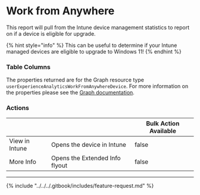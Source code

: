 # Work from Anywhere

This report will pull from the Intune device management statistics to report on if a device is eligible for upgrade.&#x20;

{% hint style="info" %}
This can be useful to determine if your Intune managed devices are eligible to upgrade to Windows 11!
{% endhint %}

### Table Columns

The properties returned are for the Graph resource type `userExperienceAnalyticsWorkFromAnywhereDevice`. For more information on the properties please see the [Graph documentation](https://learn.microsoft.com/en-us/graph/api/resources/intune-devices-userexperienceanalyticsworkfromanywheredevice?view=graph-rest-1.0#properties).

### Actions

<table><thead><tr><th></th><th></th><th data-type="checkbox">Bulk Action Available</th></tr></thead><tbody><tr><td>View in Intune</td><td>Opens the device in Intune</td><td>false</td></tr><tr><td>More Info</td><td>Opens the Extended Info flyout</td><td>false</td></tr></tbody></table>

***

{% include "../../../.gitbook/includes/feature-request.md" %}
